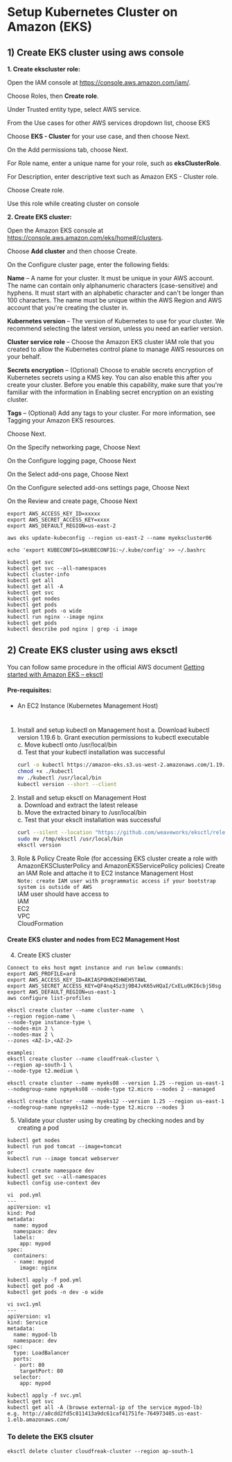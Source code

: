 # Setup Kubernetes Cluster on Amazon (EKS)

## 1) Create EKS cluster using aws console

**1. Create ekscluster role:**
 
Open the IAM console at https://console.aws.amazon.com/iam/.

Choose Roles, then **Create role**.

Under Trusted entity type, select AWS service.

From the Use cases for other AWS services dropdown list, choose EKS

Choose **EKS - Cluster** for your use case, and then choose Next.

On the Add permissions tab, choose Next.

For Role name, enter a unique name for your role, such as **eksClusterRole**.

For Description, enter descriptive text such as Amazon EKS - Cluster role.

Choose Create role.

Use this role while creating cluster on console
	
**2. Create EKS cluster:**
 
Open the Amazon EKS console at https://console.aws.amazon.com/eks/home#/clusters.

Choose **Add cluster** and then choose Create.

On the Configure cluster page, enter the following fields:

**Name** – A name for your cluster. It must be unique in your AWS account. The name can contain only alphanumeric characters (case-sensitive) and hyphens. It must start with an alphabetic character and can't be longer than 100 characters. The name must be unique within the AWS Region and AWS account that you're creating the cluster in.

**Kubernetes version** – The version of Kubernetes to use for your cluster. We recommend selecting the latest version, unless you need an earlier version.

**Cluster service role** – Choose the Amazon EKS cluster IAM role that you created to allow the Kubernetes control plane to manage AWS resources on your behalf.

**Secrets encryption** – (Optional) Choose to enable secrets encryption of Kubernetes secrets using a KMS key. You can also enable this after you create your cluster. Before you enable this capability, make sure that you're familiar with the information in Enabling secret encryption on an existing cluster.

**Tags** – (Optional) Add any tags to your cluster. For more information, see Tagging your Amazon EKS resources.

Choose Next.

On the Specify networking page, Choose Next 

On the Configure logging page, Choose Next

On the Select add-ons page, Choose Next

On the Configure selected add-ons settings page, Choose Next

On the Review and create page, Choose Next

```
export AWS_ACCESS_KEY_ID=xxxxx
export AWS_SECRET_ACCESS_KEY=xxxx
export AWS_DEFAULT_REGION=us-east-2
	
aws eks update-kubeconfig --region us-east-2 --name myekscluster06

echo 'export KUBECONFIG=$KUBECONFIG:~/.kube/config' >> ~/.bashrc
	
kubectl get svc
kubectl get svc --all-namespaces
kubectl cluster-info 
kubectl get all
kubectl get all -A
kubectl get svc
kubectl get nodes
kubectl get pods 
kubectl get pods -o wide
kubectl run nginx --image nginx
kubectl get pods
kubectl describe pod nginx | grep -i image
```

## 2) Create EKS cluster using aws eksctl

You can follow same procedure in the official  AWS document [Getting started with Amazon EKS – eksctl](https://docs.aws.amazon.com/eks/latest/userguide/getting-started-eksctl.html)   

#### Pre-requisites: 
  - An EC2 Instance (Kubernetes Management Host)
# 
1. Install and setup kubectl on Management host
   a. Download kubectl version 1.19.6 
   b. Grant execution permissions to kubectl executable   
   c. Move kubectl onto /usr/local/bin   
   d. Test that your kubectl installation was successful    
   ```sh
   curl -o kubectl https://amazon-eks.s3.us-west-2.amazonaws.com/1.19.6/2021-01-05/bin/linux/amd64/kubectl
   chmod +x ./kubectl
   mv ./kubectl /usr/local/bin 
   kubectl version --short --client
   ```
2. Install and setup eksctl on Management Host   
   a. Download and extract the latest release   
   b. Move the extracted binary to /usr/local/bin   
   c. Test that your eksclt installation was successful   
   ```sh
   curl --silent --location "https://github.com/weaveworks/eksctl/releases/latest/download/eksctl_$(uname -s)_amd64.tar.gz" | tar xz -C /tmp
   sudo mv /tmp/eksctl /usr/local/bin
   eksctl version
   ```
3. Role & Policy
Create Role (for accessing EKS cluster create a role with AmazonEKSClusterPolicy and AmazonEKSServicePolicy policies)
Create an IAM Role and attache it to EC2 instance Management Host  
   `Note: create IAM user with programmatic access if your bootstrap system is outside of AWS`   
   IAM user should have access to   
   IAM   
   EC2   
   VPC    
   CloudFormation
 
#### Create EKS cluster and nodes from EC2 Management Host
4. Create EKS cluster
```
Connect to eks host mgmt instance and run below commands:
export AWS_PROFILE=ard
export AWS_ACCESS_KEY_ID=AKIASPOHN2EHWEH5TAWL
export AWS_SECRET_ACCESS_KEY=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
export AWS_DEFAULT_REGION=us-east-1
aws configure list-profiles

eksctl create cluster --name cluster-name  \
--region region-name \
--node-type instance-type \
--nodes-min 2 \
--nodes-max 2 \ 
--zones <AZ-1>,<AZ-2>
   
examples:
eksctl create cluster --name cloudfreak-cluster \
--region ap-south-1 \
--node-type t2.medium \

eksctl create cluster --name myeks08 --version 1.25 --region us-east-1 --nodegroup-name ngmyeks08 --node-type t2.micro --nodes 2 --managed

eksctl create cluster --name myeks12 --version 1.25 --region us-east-1 --nodegroup-name ngmyeks12 --node-type t2.micro --nodes 3
```
   
5. Validate your cluster using by creating by checking nodes and by creating a pod 
```
kubectl get nodes
kubectl run pod tomcat --image=tomcat 
or 
kubectl run --image tomcat webserver

kubectl create namespace dev
kubectl get svc --all-namespaces
kubectl config use-context dev

vi  pod.yml
---
apiVersion: v1
kind: Pod
metadata:
  name: mypod
  namespace: dev
  labels:
    app: mypod
spec:
  containers:
  - name: mypod
    image: nginx

kubectl apply -f pod.yml
kubectl get pod -A
kubectl get pods -n dev -o wide

vi svc1.yml
---
apiVersion: v1
kind: Service
metadata:
  name: mypod-lb
  namespace: dev
spec:
  type: LoadBalancer
  ports:
  - port: 80
    targetPort: 80
  selector:
    app: mypod

kubectl apply -f svc.yml
kubectl get svc
kubectl get all -A (browse external-ip of the service mypod-lb)
e.g. http://a8cdd2fd5c811413a9dc61caf41751fe-764973405.us-east-1.elb.amazonaws.com/
```
 
   
### To delete the EKS clsuter 
``` 
eksctl delete cluster cloudfreak-cluster --region ap-south-1
```
